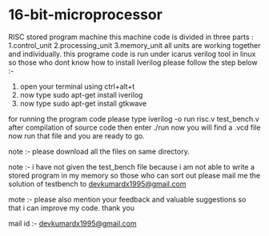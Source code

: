 # 16-bit-microprocessor
RISC stored program machine
this machine code is divided in three parts :
1.control_unit
2.processing_unit
3.memory_unit
all units are working together and individually.
this programe code is run under icarus verilog tool in linux so those who dont know how to install Iverilog please follow the step below :-
1. open your terminal using ctrl+alt+t
2. now type sudo apt-get install iverilog
3. now type sudo apt-get install gtkwave 

for running the program code please type iverilog -o run risc.v test_bench.v
after compilation of source code then enter ./run
now you will find a .vcd file now run that file and you are ready to go.




note :- please download all the files on same directory.

note :- i have not given the test_bench file because i am not able to write a stored program in my memory so those who can sort         out please mail me the solution of testbench to devkumardx1995@gmail.com 


mote :- please also mention your feedback and valuable suggestions so that i can improve my code. thank you


mail id :- devkumardx1995@gmail.com

